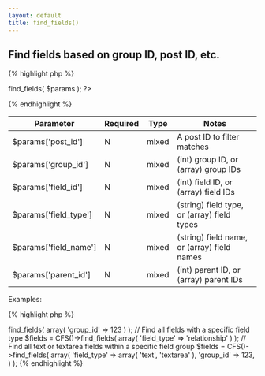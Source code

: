 ```yaml
---
layout: default
title: find_fields()
---
```


## Find fields based on group ID, post ID, etc.

{% highlight php %}
<?php CFS()->find_fields( $params ); ?>
{% endhighlight %}

| Parameter | Required | Type | Notes |
|-----------|----------|------|-------|
| $params['post_id'] | N | mixed | A post ID to filter matches |
| $params['group_id'] | N | mixed | (int) group ID, or (array) group IDs |
| $params['field_id'] | N | mixed | (int) field ID, or (array) field IDs |
| $params['field_type'] | N | mixed | (string) field type, or (array) field types |
| $params['field_name'] | N | mixed | (string) field name, or (array) field names |
| $params['parent_id'] | N | mixed | (int) parent ID, or (array) parent IDs |

Examples:

{% highlight php %}
<?php

// Find all fields within a specific field group (ID = 123)
$fields = CFS()->find_fields( array( 'group_id' => 123 ) );


// Find all fields with a specific field type
$fields = CFS()->find_fields( array( 'field_type' => 'relationship' ) );


// Find all text or textarea fields within a specific field group
$fields = CFS()->find_fields( array(
  'field_type' => array( 'text', 'textarea' ),
  'group_id' => 123,
) );

{% endhighlight %}
